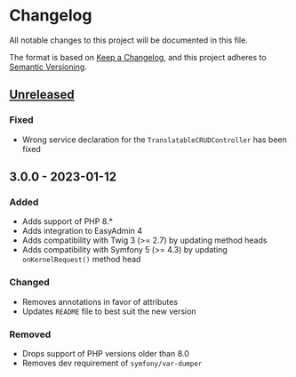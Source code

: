 # Changelog

All notable changes to this project will be documented in this file.

The format is based on [Keep a Changelog](https://keepachangelog.com/en/1.0.0/),
and this project adheres to [Semantic Versioning](https://semver.org/spec/v2.0.0.html).

## [Unreleased]

### Fixed

- Wrong service declaration for the `TranslatableCRUDController` has been fixed

## 3.0.0 - 2023-01-12

### Added

- Adds support of PHP 8.*
- Adds integration to EasyAdmin 4
- Adds compatibility with Twig 3 (>= 2.7) by updating method heads
- Adds compatibility with Symfony 5 (>= 4.3) by updating `onKernelRequest()` method head

### Changed

- Removes annotations in favor of attributes
- Updates `README` file to best suit the new version

### Removed

- Drops support of PHP versions older than 8.0
- Removes dev requirement of `symfony/var-dumper`

[Unreleased]: https://github.com/umanit/translation-bundle/compare/3.0.0...HEAD

